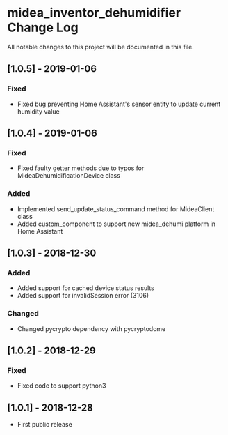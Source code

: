 # midea_inventor_dehumidifier Change Log

All notable changes to this project will be documented in this file.

## [1.0.5] - 2019-01-06
### Fixed
- Fixed bug preventing Home Assistant's sensor entity to update current humidity value

## [1.0.4] - 2019-01-06
### Fixed
- Fixed faulty getter methods due to typos for MideaDehumidificationDevice class
### Added
- Implemented send_update_status_command method for MideaClient class
- Added custom_component to support new midea_dehumi platform in Home Assistant 

## [1.0.3] - 2018-12-30
### Added
- Added support for cached device status results
- Added support for invalidSession error (3106)

### Changed
- Changed pycrypto dependency with pycryptodome

## [1.0.2] - 2018-12-29
### Fixed
- Fixed code to support python3

## [1.0.1] - 2018-12-28

- First public release
